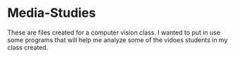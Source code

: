 # Media-Studies
These are files created for a computer vision class. I wanted to put in use some programs that will help me analyze some of the vidoes students in my class created. 
